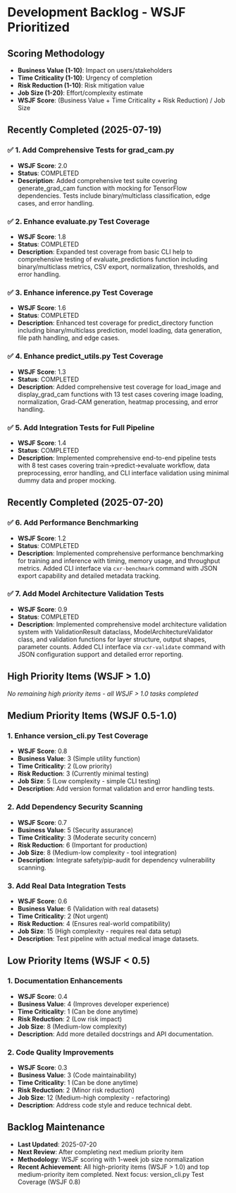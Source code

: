 # Development Backlog - WSJF Prioritized

## Scoring Methodology
- **Business Value (1-10)**: Impact on users/stakeholders
- **Time Criticality (1-10)**: Urgency of completion
- **Risk Reduction (1-10)**: Risk mitigation value
- **Job Size (1-20)**: Effort/complexity estimate
- **WSJF Score**: (Business Value + Time Criticality + Risk Reduction) / Job Size

## Recently Completed (2025-07-19)

### ✅ 1. Add Comprehensive Tests for grad_cam.py
- **WSJF Score**: 2.0 
- **Status**: COMPLETED
- **Description**: Added comprehensive test suite covering generate_grad_cam function with mocking for TensorFlow dependencies. Tests include binary/multiclass classification, edge cases, and error handling.

### ✅ 2. Enhance evaluate.py Test Coverage  
- **WSJF Score**: 1.8
- **Status**: COMPLETED
- **Description**: Expanded test coverage from basic CLI help to comprehensive testing of evaluate_predictions function including binary/multiclass metrics, CSV export, normalization, thresholds, and error handling.

### ✅ 3. Enhance inference.py Test Coverage
- **WSJF Score**: 1.6
- **Status**: COMPLETED  
- **Description**: Enhanced test coverage for predict_directory function including binary/multiclass prediction, model loading, data generation, file path handling, and edge cases.

### ✅ 4. Enhance predict_utils.py Test Coverage
- **WSJF Score**: 1.3
- **Status**: COMPLETED
- **Description**: Added comprehensive test coverage for load_image and display_grad_cam functions with 13 test cases covering image loading, normalization, Grad-CAM generation, heatmap processing, and error handling.

### ✅ 5. Add Integration Tests for Full Pipeline
- **WSJF Score**: 1.4
- **Status**: COMPLETED
- **Description**: Implemented comprehensive end-to-end pipeline tests with 8 test cases covering train→predict→evaluate workflow, data preprocessing, error handling, and CLI interface validation using minimal dummy data and proper mocking.

## Recently Completed (2025-07-20)

### ✅ 6. Add Performance Benchmarking
- **WSJF Score**: 1.2
- **Status**: COMPLETED
- **Description**: Implemented comprehensive performance benchmarking for training and inference with timing, memory usage, and throughput metrics. Added CLI interface via `cxr-benchmark` command with JSON export capability and detailed metadata tracking.

### ✅ 7. Add Model Architecture Validation Tests
- **WSJF Score**: 0.9
- **Status**: COMPLETED
- **Description**: Implemented comprehensive model architecture validation system with ValidationResult dataclass, ModelArchitectureValidator class, and validation functions for layer structure, output shapes, parameter counts. Added CLI interface via `cxr-validate` command with JSON configuration support and detailed error reporting.

## High Priority Items (WSJF > 1.0)

*No remaining high priority items - all WSJF > 1.0 tasks completed*

## Medium Priority Items (WSJF 0.5-1.0)

### 1. Enhance version_cli.py Test Coverage
- **WSJF Score**: 0.8
- **Business Value**: 3 (Simple utility function)
- **Time Criticality**: 2 (Low priority)
- **Risk Reduction**: 3 (Currently minimal testing)
- **Job Size**: 5 (Low complexity - simple CLI testing)
- **Description**: Add version format validation and error handling tests.

### 2. Add Dependency Security Scanning
- **WSJF Score**: 0.7
- **Business Value**: 5 (Security assurance)
- **Time Criticality**: 3 (Moderate security concern)
- **Risk Reduction**: 6 (Important for production)
- **Job Size**: 8 (Medium-low complexity - tool integration)
- **Description**: Integrate safety/pip-audit for dependency vulnerability scanning.

### 3. Add Real Data Integration Tests
- **WSJF Score**: 0.6
- **Business Value**: 6 (Validation with real datasets)
- **Time Criticality**: 2 (Not urgent)
- **Risk Reduction**: 4 (Ensures real-world compatibility)
- **Job Size**: 15 (High complexity - requires real data setup)
- **Description**: Test pipeline with actual medical image datasets.

## Low Priority Items (WSJF < 0.5)

### 1. Documentation Enhancements
- **WSJF Score**: 0.4
- **Business Value**: 4 (Improves developer experience)
- **Time Criticality**: 1 (Can be done anytime)
- **Risk Reduction**: 2 (Low risk impact)
- **Job Size**: 8 (Medium-low complexity)
- **Description**: Add more detailed docstrings and API documentation.

### 2. Code Quality Improvements
- **WSJF Score**: 0.3
- **Business Value**: 3 (Code maintainability)
- **Time Criticality**: 1 (Can be done anytime)
- **Risk Reduction**: 2 (Minor risk reduction)
- **Job Size**: 12 (Medium-high complexity - refactoring)
- **Description**: Address code style and reduce technical debt.

## Backlog Maintenance
- **Last Updated**: 2025-07-20
- **Next Review**: After completing next medium priority item
- **Methodology**: WSJF scoring with 1-week job size normalization
- **Recent Achievement**: All high-priority items (WSJF > 1.0) and top medium-priority item completed. Next focus: version_cli.py Test Coverage (WSJF 0.8)